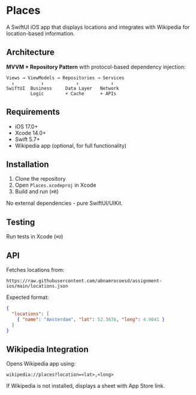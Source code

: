 # Places

A SwiftUI iOS app that displays locations and integrates with Wikipedia for location-based information.

## Architecture

**MVVM + Repository Pattern** with protocol-based dependency injection:

```
Views → ViewModels → Repositories → Services
  ↓          ↓            ↓            ↓
SwiftUI  Business     Data Layer   Network
         Logic        + Cache      + APIs
```

## Requirements

- iOS 17.0+
- Xcode 14.0+
- Swift 5.7+
- Wikipedia app (optional, for full functionality)

## Installation

1. Clone the repository
2. Open `Places.xcodeproj` in Xcode
3. Build and run (`⌘R`)

No external dependencies - pure SwiftUI/UIKit.

## Testing

Run tests in Xcode (`⌘U`)

## API

Fetches locations from:
```
https://raw.githubusercontent.com/abnamrocoesd/assignment-ios/main/locations.json
```

Expected format:
```json
{
  "locations": [
    { "name": "Amsterdam", "lat": 52.3676, "long": 4.9041 }
  ]
}
```

## Wikipedia Integration

Opens Wikipedia app using:
```
wikipedia://places?location=<lat>,<long>
```

If Wikipedia is not installed, displays a sheet with App Store link.

